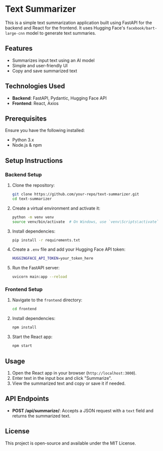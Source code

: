 # Text Summarizer

This is a simple text summarization application built using FastAPI for the backend and React for the frontend. It uses Hugging Face's `facebook/bart-large-cnn` model to generate text summaries.

## Features
- Summarizes input text using an AI model
- Simple and user-friendly UI
- Copy and save summarized text

## Technologies Used
- **Backend**: FastAPI, Pydantic, Hugging Face API
- **Frontend**: React, Axios

## Prerequisites
Ensure you have the following installed:
- Python 3.x
- Node.js & npm

## Setup Instructions

### Backend Setup
1. Clone the repository:
   ```sh
   git clone https://github.com/your-repo/text-summarizer.git
   cd text-summarizer
   ```
2. Create a virtual environment and activate it:
   ```sh
   python -m venv venv
   source venv/bin/activate  # On Windows, use `venv\Scripts\activate`
   ```
3. Install dependencies:
   ```sh
   pip install -r requirements.txt
   ```
4. Create a `.env` file and add your Hugging Face API token:
   ```sh
   HUGGINGFACE_API_TOKEN=your_token_here
   ```
5. Run the FastAPI server:
   ```sh
   uvicorn main:app --reload
   ```

### Frontend Setup
1. Navigate to the `frontend` directory:
   ```sh
   cd frontend
   ```
2. Install dependencies:
   ```sh
   npm install
   ```
3. Start the React app:
   ```sh
   npm start
   ```

## Usage
1. Open the React app in your browser (`http://localhost:3000`).
2. Enter text in the input box and click "Summarize".
3. View the summarized text and copy or save it if needed.

## API Endpoints
- **POST /api/summarize/**: Accepts a JSON request with a `text` field and returns the summarized text.

## License
This project is open-source and available under the MIT License.


